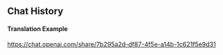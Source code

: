 ## Chat History

#### Translation Example

https://chat.openai.com/share/7b295a2d-df87-4f5e-a14b-1c621f5e9d31
